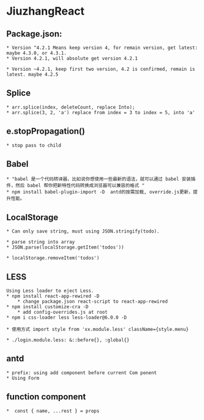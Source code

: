 # JiuzhangReact

## Package.json:
    * Version ^4.2.1 Means keep version 4, for remain version, get latest: maybe 4.3.0, or 4.3.1.
    * Version 4.2.1, will absolute get version 4.2.1

    * Version ~4.2.1, keep first two version, 4.2 is confirmed, remain is latest. maybe 4.2.5

## Splice
    * arr.splice(index, deleteCount, replace Into);
    * arr.splice(3, 2, 'a') replace from index = 3 to index = 5, into 'a'

## e.stopPropagation()
    * stop pass to child

## Babel
    * "babel 是一个代码转译器，比如说你想使用一些最新的语法，就可以通过 babel 安装插件，然后 babel 帮你把新特性代码转换成浏览器可以兼容的格式 "
    * npm install babel-plugin-import -D  antd的按需加载, override.js更新，提升性能。

## LocalStorage
    * Can only save string, must using JSON.stringify(todo).

    * parse string into array
    * JSON.parse(localStorage.getItem('todos'))

    * localStorage.removeItem('todos')
## LESS 
    Using Less loader to eject Less.
    * npm install react-app-rewired -D 
        * change package.json react-script to react-app-rewired
    * npm install customize-cra -D 
        * add config-overrides.js at root
    * npm i css-loader less less-loader@6.0.0 -D

    * 使用方式 import style from 'xx.module.less' className={style.menu}

    * ./login.module.less: &::before{}, :global{}

## antd
    * prefix: using add component before current Com ponent
    * Using Form

## function component
    *  const { name, ...rest } = props